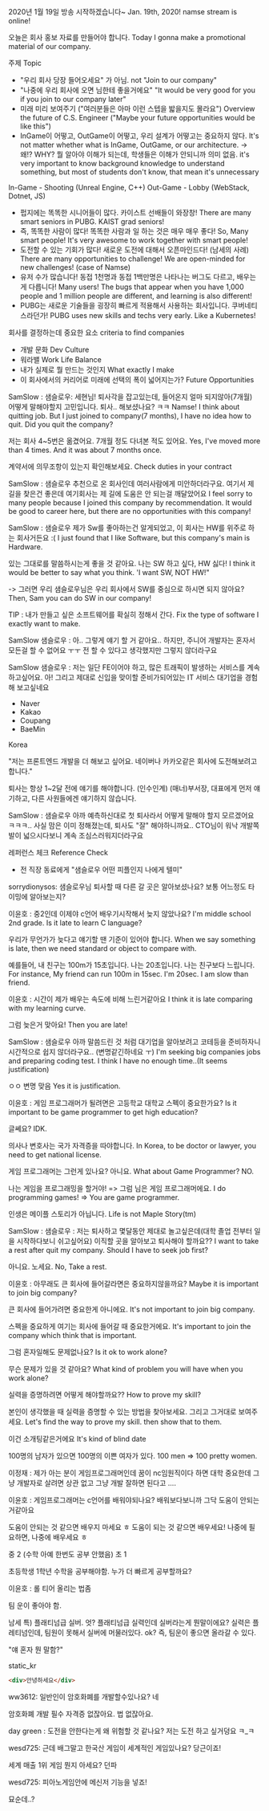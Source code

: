 2020년 1월 19일 방송 시작하겠습니다~
Jan. 19th, 2020! namse stream is online!

오늘은 회사 홍보 자료를 만들어야 합니다.
Today I gonna make a promotional material of our company.

주제
Topic
- "우리 회사 당장 들어오세요" 가 아님.
  not "Join to our company"
- "나중에 우리 회사에 오면 님한테 좋을거에요"
  "It would be very good for you if you join to our company later"
- 미래 미리 보여주기 ("여러분들은 아마 이런 스텝을 밟을지도 몰라요")
  Overview the future of C.S. Engineer ("Maybe your future opportunities would be like this")
- InGame이 어떻고, OutGame이 어떻고, 우리 설계가 어떻고는 중요하지 않다.
  It's not matter whether what is InGame, OutGame, or our architecture.
  -> 왜!?
    WHY?
    뭘 알아야 이해가 되는데, 학생들은 이해가 안되니까 의미 없음.
    it's very important to know background knowledge to understand something, but most of students don't know, that mean it's unnecessary

In-Game - Shooting (Unreal Engine, C++)
Out-Game - Lobby (WebStack, Dotnet, JS)

- 펍지에는 똑똑한 시니어들이 많다. 카이스트 선배들이 와장창!
  There are many smart seniors in PUBG. KAIST grad seniors!
- 즉, 똑똑한 사람이 많다! 똑똑한 사람과 일 하는 것은 매우 매우 좋다!
  So, Many smart people! It's very awesome to work together with smart people!
- 도전할 수 있는 기회가 많다! 새로운 도전에 대해서 오픈마인드다! (남세의 사례)
  There are many opportunities to challenge! We are open-minded for new challenges! (case of Namse)
- 유저 수가 많습니다! 동접 1천명과 동접 1백만명은 나타나는 버그도 다르고, 배우는게 다릅니다!
  Many users! The bugs that appear when you have 1,000 people and 1 million people are different, and learning is also different!
- PUBG는 새로운 기술들을 굉장히 빠르게 적용해서 사용하는 회사입니다. 쿠버네티스라던가!
  PUBG uses new skills and techs very early. Like a Kubernetes!

회사를 결정하는데 중요한 요소
criteria to find companies
- 개발 문화  Dev Culture
- 워라밸  Work Life Balance
- 내가 실제로 뭘 만드는 것인지  What exactly I make
- 이 회사에서의 커리어로 미래에 선택의 폭이 넓어지는가?  Future Opportunities





SamSlow : 샘슬로우: ​세현님! 퇴사각을 잡고있는데, 들어온지 얼마 되지않아(7개월) 어떻게 말해야할지 고민입니다. 퇴사.. 해보셨나요? ㅋㅋ
Namse! I think about quitting job. But I just joined to company(7 months), I have no idea how to quit. Did you quit the company?

저는 회사 4~5번은 옮겼어요. 7개월 정도 다녀본 적도 있어요.
Yes, I've moved more than 4 times. And it was about 7 months once.

계약서에 의무조항이 있는지 확인해보세요.
Check duties in your contract

SamSlow : 샘슬로우
​추천으로 온 회사인데 여러사람에게 미안하더라구요. 여기서 제 길을 찾은건 좋은데 여기회사는 제 길에 도움은 안 되는걸 깨달았어요
I feel sorry to many people because I joined this company by recommendation.
It would be good to career here, but there are no opportunities with this company!

SamSlow : 샘슬로우
​제가 Sw를 좋아하는건 알게되었고, 이 회사는 HW를 위주로 하는 회사거든요 :(
I just found that I like Software, but this company's main is Hardware.

있는 그대로를 말씀하시는게 좋을 것 같아요. 나는 SW 하고 싶다, HW 싫다!
I think it would be better to say what you think. 'I want SW, NOT HW!"

-> 그러면 우리 샘슬로우님은 우리 회사에서 SW를 중심으로 하시면 되지 않아요?
  Then, Sam you can do SW in our company!

TIP : 내가 만들고 싶은 소프트웨어를 확실히 정해서 간다.
  Fix the type of software I exactly want to make.

SamSlow 샘슬로우 : ​아.. 그렇게 얘기 할 거 같아요.. 하지만, 주니어 개발자는 혼자서 모든걸 할 수 없어요 ㅜㅜ 전 할 수 있다고 생각했지만 그렇지 않더라구요

SamSlow 샘슬로우 : ​저는 일단 FE이어야 하고, 많은 트래픽이 발생하는 서비스를 계속 하고싶어요. 아! 그리고 제대로 신입을 맞이할 준비가되어있는 IT 서비스 대기업을 경험 해 보고싶네요
- Naver
- Kakao
- Coupang
- BaeMin

Korea

"저는 프론트엔드 개발을 더 해보고 싶어요. 네이버나 카카오같은 회사에 도전해보려고 합니다."

퇴사는 항상 1~2달 전에 얘기를 해야합니다. (인수인계)
(매너)부서장, 대표에게 먼저 얘기하고, 다른 사원들에겐 얘기하지 않습니다.

SamSlow : 샘슬로우
​아까 예측하신대로 첫 퇴사라서 어떻게 말해야 할지 모르겠어요 ㅋㅋㅋ.. 사실 맘은 이미 정해졌는데, 퇴사도 "잘" 해야하니까요.. CTO님이 워낙 개발쪽 발이 넓으시다보니 계속 조심스러워지더라구요

레퍼런스 체크 Reference Check
- 전 직장 동료에게 "샘슬로우 어떤 피플인지 나에게 텔미"

sorrydionysos: 샘슬로우님 퇴사할 때 다른 갈 곳은 알아보셨나요? 보통 어느정도 타이밍에 알아보는지?


이윤호 : ​중2인데 이제야 c언어 배우기시작해서 늦지 않았나요?
I'm middle school 2nd grade. Is it late to learn C language?

우리가 무언가가 늦다고 얘기할 땐 기준이 있어야 합니다.
When we say something is late, then we need standard or object to compare with.

예를들어, 내 친구는 100m가 15초입니다. 나는 20초입니다. 나는 친구보다 느립니다.
For instance, My friend can run 100m in 15sec. I'm 20sec. I am slow than friend.

이윤호 : ​시간이 제가 배우는 속도에 비해 느린거같아요
I think it is late comparing with my learning curve.

그럼 늦은거 맞아요!
Then you are late!

SamSlow : 샘슬로우
​아까 말씀드린 것 처럼 대기업을 알아보려고 코테등을 준비하자니 시간적으로 쉽지 않더라구요.. (변명같긴하네요 ㅜ)
I'm seeking big companies jobs and preparing coding test. I think I have no enough time..(It seems justification)

ㅇㅇ 변명 맞음
Yes it is justification.

이윤호 : ​게임 프로그래머가 될려면은 고등학교 대학교 스펙이 중요한가요?
Is it important to be game programmer to get high education?

글쎄요?
IDK.

의사나 변호사는 국가 자격증을 따야합니다.
In Korea, to be doctor or lawyer, you need to get national license.

게임 프로그래머는 그런게 있나요? 아니요.
What about Game Programmer? NO.

나는 게임을 프로그래밍을 할거야! => 그럼 님은 게임 프로그래머에요.
I do programming games! => You are game programmer.

인생은 메이플 스토리가 아닙니다.
Life is not Maple Story(tm)


SamSlow : 샘슬로우 : ​저는 퇴사하고 몇달동안 제대로 놀고싶은데(대학 졸업 전부터 일을 시작하다보니 쉬고싶어요) 이직할 곳을 알아보고 퇴사해야 할까요??
I want to take a rest after quit my company. Should I have to seek job first?

아니요. 노세요.
No, Take a rest.


이윤호 : 아무래도 ​큰 회사에 들어갈라면은 ​중요하지않을까요?
Maybe it is important to join big company?

큰 회사에 들어가려면 중요한게 아니에요.
It's not important to join big company.

스펙을 중요하게 여기는 회사에 들어갈 때 중요한거에요.
It's important to join the company which think that is important.

그럼 혼자일해도 문제없나요?
Is it ok to work alone?

무슨 문제가 있을 것 같아요?
What kind of problem you will have when you work alone?


​실력을 증명하려면 어떻게 해야할까요??
How to prove my skill?

본인이 생각했을 때 실력을 증명할 수 있는 방법을 찾아보세요. 그리고 그거대로 보여주세요.
Let's find the way to prove my skill. then show that to them.

이건 소개팅같은거에요
It's kind of blind date

100명의 남자가 있으면 100명의 이쁜 여자가 있다.
100 men => 100 pretty women.


이정재 : ​제가 아는 분이 게임프로그래머인데 꿈이 nc임원직이다 하면 대학 중요한데 그냥 개발자로 살려면 상관 없고 그냥 개발 잘하면 된다고 ....


이윤호 : ​게임프로그래머는 c언어를 배워야되나요? 배워보다보니까 그닥 도움이 안되는거같아요

도움이 안되는 것 같으면 배우지 마세요 ㅎ
도움이 되는 것 같으면 배우세요!
나중에 필요하면, 나중에 배우세요 ㅎ


중 2 (수학 아예 한번도 공부 안했음)
초 1

초등학생 1학년 수학을 공부해야함.
누가 더 빠르게 공부할까요?


이윤호 : 롤 티어 올리는 법좀

팀 운이 좋아야 함.

남세 특) 플래티넘급 실버.
엇? 플래티넘급 실력인데 실버라는게 뭔말이에요?
실력은 플레티넘인데, 팀원이 못해서 실버에 머물러있다. ok?
즉, 팀운이 좋으면 올라갈 수 있다.


"얘 혼자 뭔 말함?"

static_kr


```html
<div>안녕하세요</div>
```

ww3612: 일반인이 암호화폐를 개발할수있나요?
네

암호화폐 개발 필수 자격증 없잖아요. 법 없잖아요.

day green : ​도전을 안한다는게 왜 위험할 것 같나요?
저는 도전 하고 싶거덩요 ㅋ_ㅋ

wesd725: 근데 배그말고 한국산 게임이 세계적인 게임있나요?
당근이죠!

세계 매출 1위 게임 뭔지 아세요?
던파


wesd725: 피아노게임안에 메신저 기능을 넣죠!

묘순데..?


